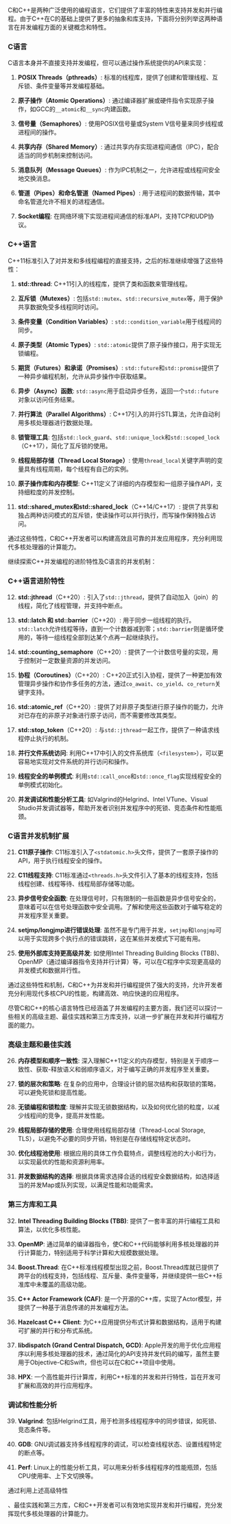 

C和C++是两种广泛使用的编程语言，它们提供了丰富的特性来支持并发和并行编程。由于C++在C的基础上提供了更多的抽象和库支持，下面将分别列举这两种语言在并发编程方面的关键概念和特性。

### C语言

C语言本身并不直接支持并发编程，但可以通过操作系统提供的API来实现：

1. **POSIX Threads（pthreads）**: 标准的线程库，提供了创建和管理线程、互斥锁、条件变量等并发编程基础。

2. **原子操作（Atomic Operations）**: 通过编译器扩展或硬件指令实现原子操作，如GCC的`__atomic`和`__sync`内建函数。

3. **信号量（Semaphores）**: 使用POSIX信号量或System V信号量来同步线程或进程间的操作。

4. **共享内存（Shared Memory）**: 通过共享内存实现进程间通信（IPC），配合适当的同步机制来控制访问。

5. **消息队列（Message Queues）**: 作为IPC机制之一，允许进程或线程间安全地交换消息。

6. **管道（Pipes）和命名管道（Named Pipes）**: 用于进程间的数据传输，其中命名管道允许不相关的进程通信。

7. **Socket编程**: 在网络环境下实现进程间通信的标准API，支持TCP和UDP协议。

### C++语言

C++11标准引入了对并发和多线程编程的直接支持，之后的标准继续增强了这些特性：

1. **std::thread**: C++11引入的线程库，提供了类和函数来管理线程。

2. **互斥锁（Mutexes）**: 包括`std::mutex`、`std::recursive_mutex`等，用于保护共享数据免受多线程同时访问。

3. **条件变量（Condition Variables）**: `std::condition_variable`用于线程间的同步。

4. **原子类型（Atomic Types）**: `std::atomic`提供了原子操作接口，用于实现无锁编程。

5. **期货（Futures）和承诺（Promises）**: `std::future`和`std::promise`提供了一种异步编程机制，允许从异步操作中获取结果。

6. **异步（Async）函数**: `std::async`用于启动异步任务，返回一个`std::future`对象以访问任务结果。

7. **并行算法（Parallel Algorithms）**: C++17引入的并行STL算法，允许自动利用多核处理器进行数据处理。

8. **锁管理工具**: 包括`std::lock_guard`、`std::unique_lock`和`std::scoped_lock`（C++17），简化了互斥锁的使用。

9. **线程局部存储（Thread Local Storage）**: 使用`thread_local`关键字声明的变量具有线程周期，每个线程有自己的实例。

10. **原子操作库和内存模型**: C++11定义了详细的内存模型和一组原子操作API，支持细粒度的并发控制。

11. **std::shared_mutex和std::shared_lock**（C++14/C++17）: 提供了共享和独占两种访问模式的互斥锁，使读操作可以并行执行，而写操作保持独占访问。

通过这些特性，C和C++开发者可以构建高效且可靠的并发应用程序，充分利用现代多核处理器的计算能力。





继续探索C++并发编程的进阶特性及C语言的并发机制：

### C++语言进阶特性

12. **std::jthread**（C++20）: 引入了`std::jthread`，提供了自动加入（join）的线程，简化了线程管理，并支持中断点。

13. **std::latch 和 std::barrier**（C++20）: 用于同步一组线程的执行。`std::latch`允许线程等待，直到一个计数器减到零；`std::barrier`则是循环使用的，等待一组线程全部到达某个点再一起继续执行。

14. **std::counting_semaphore**（C++20）: 提供了一个计数信号量的实现，用于控制对一定数量资源的并发访问。

15. **协程（Coroutines）**（C++20）: C++20正式引入协程，提供了一种更加有效管理异步操作和协作多任务的方法，通过`co_await`、`co_yield`、`co_return`关键字支持。

16. **std::atomic_ref**（C++20）: 提供了对非原子类型进行原子操作的能力，允许对已存在的非原子对象进行原子访问，而不需要修改其类型。

17. **std::stop_token**（C++20）: 与`std::jthread`一起工作，提供了一种请求线程停止执行的机制。

18. **并行文件系统访问**: 利用C++17中引入的文件系统库（`<filesystem>`），可以更容易地实现对文件系统的并行访问和操作。

19. **线程安全的单例模式**: 利用`std::call_once`和`std::once_flag`实现线程安全的单例模式初始化。

20. **并发调试和性能分析工具**: 如Valgrind的Helgrind、Intel VTune、Visual Studio并发调试器等，帮助开发者识别并发程序中的死锁、竞态条件和性能瓶颈。

### C语言并发机制扩展

21. **C11原子操作**: C11标准引入了`<stdatomic.h>`头文件，提供了一套原子操作的API，用于执行线程安全的操作。

22. **C11线程支持**: C11标准通过`<threads.h>`头文件引入了基本的线程支持，包括线程创建、线程等待、线程局部存储等功能。

23. **异步信号安全函数**: 在处理信号时，只有限制的一些函数是异步信号安全的，意味着可以在信号处理函数中安全调用。了解和使用这些函数对于编写稳定的并发程序至关重要。

24. **setjmp/longjmp进行错误处理**: 虽然不是专门用于并发，`setjmp`和`longjmp`可以用于实现跨多个执行点的错误跳转，这在某些并发模式下可能有用。

25. **使用外部库支持更高级并发**: 如使用Intel Threading Building Blocks (TBB)、OpenMP（通过编译器指令支持并行计算）等，可以在C程序中实现更高级的并发模式和数据并行性。

通过这些特性和机制，C和C++为并发和并行编程提供了强大的支持，允许开发者充分利用现代多核CPU的性能，构建高效、响应快速的应用程序。



尽管C和C++的核心语言特性已经涵盖了并发编程的主要方面，我们还可以探讨一些相关的高级主题、最佳实践和第三方库支持，以进一步扩展在并发和并行编程方面的能力。

### 高级主题和最佳实践

26. **内存模型和顺序一致性**: 深入理解C++11定义的内存模型，特别是关于顺序一致性、获取-释放语义和弱顺序语义，对于编写正确的并发程序至关重要。

27. **锁的层次和策略**: 在复杂的应用中，合理设计锁的层次结构和获取锁的策略，可以避免死锁和提高性能。

28. **无锁编程和锁粒度**: 理解并实现无锁数据结构，以及如何优化锁的粒度，以减少线程间的竞争，提高并发性能。

29. **线程局部存储的使用**: 合理使用线程局部存储（Thread-Local Storage, TLS），以避免不必要的同步开销，特别是在存储线程特定状态时。

30. **优化线程池使用**: 根据应用的具体工作负载特点，调整线程池的大小和行为，以实现最优的性能和资源利用率。

31. **并发数据结构的选择**: 根据具体需求选择合适的线程安全数据结构，如选择适当的并发Map或队列实现，以满足性能和功能需求。

### 第三方库和工具

32. **Intel Threading Building Blocks (TBB)**: 提供了一套丰富的并行编程工具和算法，以优化多核性能。

33. **OpenMP**: 通过简单的编译器指令，使C和C++代码能够利用多核处理器的并行计算能力，特别适用于科学计算和大规模数据处理。

34. **Boost.Thread**: 在C++标准线程模型出现之前，Boost.Thread库就已提供了跨平台的线程支持，包括线程、互斥量、条件变量等，并继续提供一些C++标准库中未覆盖的高级功能。

35. **C++ Actor Framework (CAF)**: 是一个开源的C++库，实现了Actor模型，并提供了一种基于消息传递的并发编程方法。

36. **Hazelcast C++ Client**: 为C++应用提供分布式计算和数据结构，适用于构建可扩展的并行和分布式系统。

37. **libdispatch (Grand Central Dispatch, GCD)**: Apple开发的用于优化应用程序以利用多核处理器的技术，通过简化的API支持并发代码的编写，虽然主要用于Objective-C和Swift，但也可以在C和C++项目中使用。

38. **HPX**: 一个高性能并行计算库，利用C++标准的并发和并行特性，旨在开发可扩展和高效的并行应用程序。

### 调试和性能分析

39. **Valgrind**: 包括Helgrind工具，用于检测多线程程序中的同步错误，如死锁、竞态条件等。

40. **GDB**: GNU调试器支持多线程程序的调试，可以检查线程状态、设置线程特定的断点等。

41. **Perf**: Linux上的性能分析工具，可以用来分析多线程程序的性能瓶颈，包括CPU使用率、上下文切换等。

通过利用上述高级特性

、最佳实践和第三方库，C和C++开发者可以有效地实现并发和并行编程，充分发挥现代多核处理器的计算能力。
